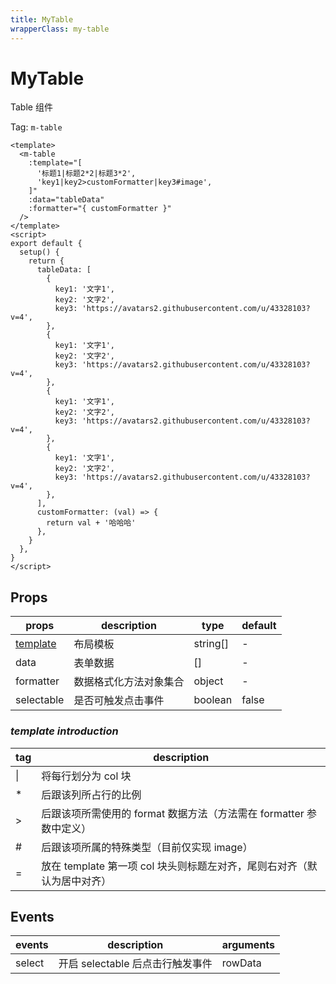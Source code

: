 ```yaml
---
title: MyTable
wrapperClass: my-table
---
```


# MyTable

Table 组件

Tag: `m-table`

```vue demo
<template>
  <m-table
    :template="[
      '标题1|标题2*2|标题3*2',
      'key1|key2>customFormatter|key3#image',
    ]"
    :data="tableData"
    :formatter="{ customFormatter }"
  />
</template>
<script>
export default {
  setup() {
    return {
      tableData: [
        {
          key1: '文字1',
          key2: '文字2',
          key3: 'https://avatars2.githubusercontent.com/u/43328103?v=4',
        },
        {
          key1: '文字1',
          key2: '文字2',
          key3: 'https://avatars2.githubusercontent.com/u/43328103?v=4',
        },
        {
          key1: '文字1',
          key2: '文字2',
          key3: 'https://avatars2.githubusercontent.com/u/43328103?v=4',
        },
        {
          key1: '文字1',
          key2: '文字2',
          key3: 'https://avatars2.githubusercontent.com/u/43328103?v=4',
        },
      ],
      customFormatter: (val) => {
        return val + '哈哈哈'
      },
    }
  },
}
</script>
```

## Props

| props                 | description            | type     | default |
| --------------------- | ---------------------- | -------- | ------- |
| [template](#template) | 布局模板               | string[] | -       |
| data                  | 表单数据               | []       | -       |
| formatter             | 数据格式化方法对象集合 | object   | -       |
| selectable            | 是否可触发点击事件     | boolean  | false   |

### <i id="template">template introduction</i>

| tag | description                                                             |
| --- | ----------------------------------------------------------------------- |
| \|  | 将每行划分为 col 块                                                     |
| \*  | 后跟该列所占行的比例                                                    |
| >   | 后跟该项所需使用的 format 数据方法（方法需在 formatter 参数中定义）     |
| #   | 后跟该项所属的特殊类型（目前仅实现 image）                              |
| =   | 放在 template 第一项 col 块头则标题左对齐，尾则右对齐（默认为居中对齐） |

## Events

| events | description                      | arguments |
| ------ | -------------------------------- | --------- |
| select | 开启 selectable 后点击行触发事件 | rowData   |
